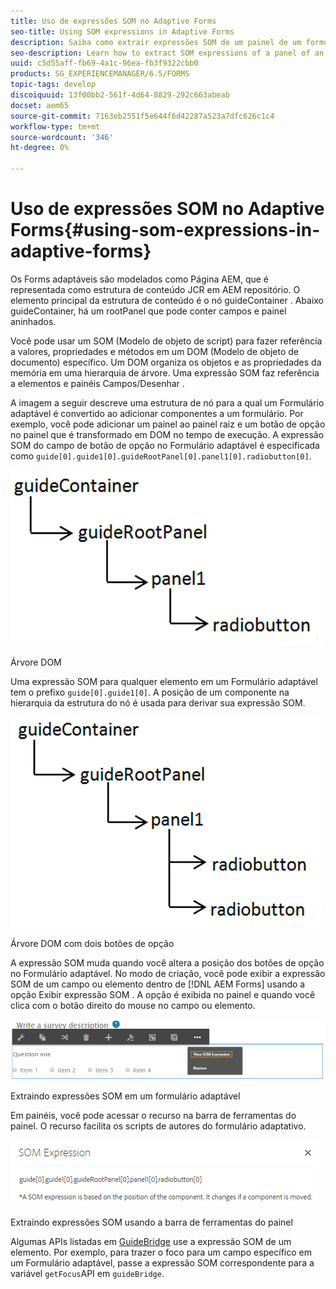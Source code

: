 ```yaml
---
title: Uso de expressões SOM no Adaptive Forms
seo-title: Using SOM expressions in Adaptive Forms
description: Saiba como extrair expressões SOM de um painel de um formulário adaptável.
seo-description: Learn how to extract SOM expressions of a panel of an Adaptive Form.
uuid: c5d55aff-fb69-4a1c-96ea-fb3f9322cbb0
products: SG_EXPERIENCEMANAGER/6.5/FORMS
topic-tags: develop
discoiquuid: 13f00bb2-561f-4d64-8829-292c663abeab
docset: aem65
source-git-commit: 7163eb2551f5e644f6d42287a523a7dfc626c1c4
workflow-type: tm+mt
source-wordcount: '346'
ht-degree: 0%

---
```



# Uso de expressões SOM no Adaptive Forms{#using-som-expressions-in-adaptive-forms}

Os Forms adaptáveis são modelados como Página AEM, que é representada como estrutura de conteúdo JCR em AEM repositório. O elemento principal da estrutura de conteúdo é o nó guideContainer . Abaixo guideContainer, há um rootPanel que pode conter campos e painel aninhados.

Você pode usar um SOM (Modelo de objeto de script) para fazer referência a valores, propriedades e métodos em um DOM (Modelo de objeto de documento) específico. Um DOM organiza os objetos e as propriedades da memória em uma hierarquia de árvore. Uma expressão SOM faz referência a elementos e painéis Campos/Desenhar .

A imagem a seguir descreve uma estrutura de nó para a qual um Formulário adaptável é convertido ao adicionar componentes a um formulário. Por exemplo, você pode adicionar um painel ao painel raiz e um botão de opção no painel que é transformado em DOM no tempo de execução. A expressão SOM do campo de botão de opção no Formulário adaptável é especificada como `guide[0].guide1[0].guideRootPanel[0].panel1[0].radiobutton[0]`.

![Árvore DOM](assets/hierarchy.png)

Árvore DOM

Uma expressão SOM para qualquer elemento em um Formulário adaptável tem o prefixo `guide[0].guide1[0]`. A posição de um componente na hierarquia da estrutura do nó é usada para derivar sua expressão SOM.

![Árvore DOM com dois botões de opção](assets/hierarchy_radio_button.png)

Árvore DOM com dois botões de opção

A expressão SOM muda quando você altera a posição dos botões de opção no Formulário adaptável. No modo de criação, você pode exibir a expressão SOM de um campo ou elemento dentro de [!DNL AEM Forms] usando a opção Exibir expressão SOM . A opção é exibida no painel e quando você clica com o botão direito do mouse no campo ou elemento.

![Extraindo expressões SOM em um formulário adaptável](assets/som-expressions.png)

Extraindo expressões SOM em um formulário adaptável

Em painéis, você pode acessar o recurso na barra de ferramentas do painel. O recurso facilita os scripts de autores do formulário adaptativo.

![Extraindo expressões SOM usando a barra de ferramentas do painel](assets/som-expression.png)

Extraindo expressões SOM usando a barra de ferramentas do painel

Algumas APIs listadas em [GuideBridge](https://helpx.adobe.com/aem-forms/6/javascript-api/GuideBridge.html) use a expressão SOM de um elemento. Por exemplo, para trazer o foco para um campo específico em um Formulário adaptável, passe a expressão SOM correspondente para a variável `getFocus`API em `guideBridge`.
